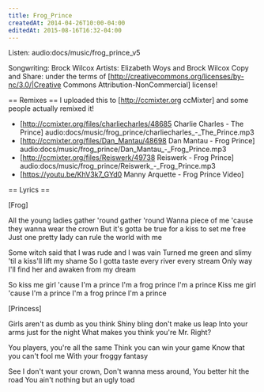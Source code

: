 ```yaml
---
title: Frog_Prince
createdAt: 2014-04-26T10:00-04:00
editedAt: 2015-08-16T16:32-04:00
---
```


Listen: audio:docs/music/frog_prince_v5

Songwriting: Brock Wilcox
Artists: Elizabeth Woys and Brock Wilcox
Copy and Share: under the terms of [http://creativecommons.org/licenses/by-nc/3.0/|Creative Commons Attribution-NonCommercial] license!

== Remixes ==
I uploaded this to [http://ccmixter.org ccMixter] and some people actually remixed it!

* [http://ccmixter.org/files/charliecharles/48685 Charlie Charles - The Prince] audio:docs/music/frog_prince/charliecharles_-_The_Prince.mp3
* [http://ccmixter.org/files/Dan_Mantau/48698 Dan Mantau - Frog Prince] audio:docs/music/frog_prince/Dan_Mantau_-_Frog_Prince.mp3
* [http://ccmixter.org/files/Reiswerk/49738 Reiswerk - Frog Prince] audio:docs/music/frog_prince/Reiswerk_-_Frog_Prince.mp3
* [https://youtu.be/KhV3k7_GYd0 Manny Arquette - Frog Prince Video]

== Lyrics ==

[Frog]

All the young ladies gather 'round gather 'round
Wanna piece of me 'cause they wanna wear the crown
But it's gotta be true for a kiss to set me free
Just one pretty lady can rule the world with me

Some witch said that I was rude and I was vain
Turned me green and slimy 'til a kiss'll lift my shame
So I gotta taste every river every stream
Only way I'll find her and awaken from my dream

So kiss me girl 'cause I'm a prince
I'm a frog prince I'm a prince
Kiss me girl 'cause I'm a prince
I'm a frog prince I'm a prince

[Princess]

Girls aren't as dumb as you think
Shiny bling don't make us leap
Into your arms just for the night
What makes you think you're Mr. Right?

You players, you're all the same
Think you can win your game
Know that you can't fool me
With your froggy fantasy

See I don't want your crown,
Don't wanna mess around,
You better hit the road
You ain't nothing but an ugly toad

